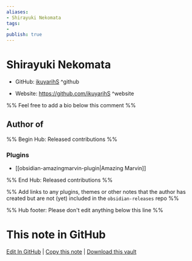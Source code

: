 ```yaml
---
aliases:
- Shirayuki Nekomata
tags:
- 
publish: true
---
```


# Shirayuki Nekomata

- GitHub: [ikuyarihS](https://github.com/ikuyarihS/) ^github
<!-- - Discord: `@` ^discord-->
- Website: <https://github.com/ikuyarihS> ^website
<!-- - [[Publish sites|Publish site]]: ^publish-->

%% Feel free to add a bio below this comment %%


## Author of

%% Begin Hub: Released contributions %%
### Plugins
- [[obsidian-amazingmarvin-plugin|Amazing Marvin]]

%% End Hub: Released contributions %%

%% Add links to any plugins, themes or other notes that the author has created but are not (yet) included in the `obsidian-releases` repo %%

<!--
### Unlisted plugins

- 
-->

<!--
### Others

- 
-->

<!--
## Sponsor this author

- [[GitHub sponsors]]: [Sponsor @ikuyarihS on GitHub Sponsors](https://github.com/sponsors/ikuyarihS) ^github-sponsor
- [[Buy me a coffee]]: ^buy-me-a-coffee
- [[PayPal]]: ^paypal
- [[Patreon]]: ^patreon

-->

<!--
## Follow this author

- [[YouTube Channels|On YouTube]]: ^youtube
- Twitter: ^twitter
- ...
-->

%% Hub footer: Please don't edit anything below this line %%

# This note in GitHub

<span class="git-footer">[Edit In GitHub](https://github.dev/obsidian-community/obsidian-hub/blob/main/01%20-%20Community/People/ikuyarihS.md "git-hub-edit-note") | [Copy this note](https://raw.githubusercontent.com/obsidian-community/obsidian-hub/main/01%20-%20Community/People/ikuyarihS.md "git-hub-copy-note") | [Download this vault](https://github.com/obsidian-community/obsidian-hub/archive/refs/heads/main.zip "git-hub-download-vault") </span>
